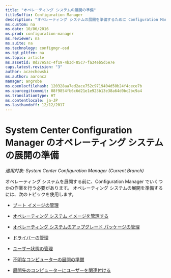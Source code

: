 ```yaml
---
title: "オペレーティング システムの展開の準備"
titleSuffix: Configuration Manager
description: "オペレーティング システムの展開を準備するために Configuration Manager で実行する必要がある作業については、これらの記事をお読みください。"
ms.custom: na
ms.date: 10/06/2016
ms.prod: configuration-manager
ms.reviewer: na
ms.suite: na
ms.technology: configmgr-osd
ms.tgt_pltfrm: na
ms.topic: article
ms.assetid: 8d27e5ac-4f19-4b3d-85c7-fa34eb5d5e7e
caps.latest.revision: "3"
author: aczechowski
ms.author: aaroncz
manager: angrobe
ms.openlocfilehash: 120328aa7ed2ace752c9719404d50b24f4cece7b
ms.sourcegitcommit: 08f9854fb6c6d21e1e923b13e38a64d0bc2bc9a4
ms.translationtype: HT
ms.contentlocale: ja-JP
ms.lasthandoff: 12/12/2017
---
```

# <a name="prepare-for-operating-system-deployment-in-system-center-configuration-manager"></a>System Center Configuration Manager のオペレーティング システムの展開の準備

*適用対象: System Center Configuration Manager (Current Branch)*

オペレーティング システムを展開する前に、Configuration Manager でいくつかの作業を行う必要があります。 オペレーティング システムの展開を準備するには、次のトピックを使用します。  

-   [ブート イメージの管理](manage-boot-images.md)  

-   [オペレーティング システム イメージを管理する](manage-operating-system-images.md)  

-   [オペレーティング システムのアップグレード パッケージの管理](manage-operating-system-upgrade-packages.md)  

-   [ドライバーの管理](manage-drivers.md)  

-   [ユーザー状態の管理](manage-user-state.md)  

-   [不明なコンピューターの展開の準備](prepare-for-unknown-computer-deployments.md)  

-   [展開先のコンピューターにユーザーを関連付ける](associate-users-with-a-destination-computer.md)  
